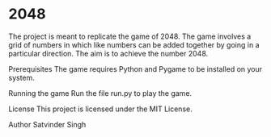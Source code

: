 # 2048
The project is meant to replicate the game of 2048. The game involves a grid of numbers in which like numbers can be added together by going in a
particular direction. The aim is to achieve the number 2048.

Prerequisites
The game requires Python and Pygame to be installed on your system.

Running the game
Run the file run.py to play the game.

License
This project is licensed under the MIT License.

Author
Satvinder Singh
